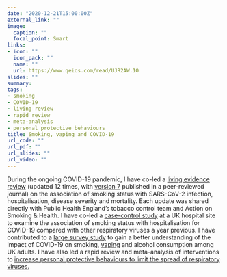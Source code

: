 ```yaml
---
date: "2020-12-21T15:00:00Z"
external_link: ""
image:
  caption: ""
  focal_point: Smart
links:
- icon: ""
  icon_pack: ""
  name: ""
  url: https://www.qeios.com/read/UJR2AW.10
slides: ""
summary: 
tags:
- smoking
- COVID-19
- living review
- rapid review
- meta-analysis
- personal protective behaviours
title: Smoking, vaping and COVID-19
url_code: ""
url_pdf: ""
url_slides: ""
url_video: ""
---
```


During the ongoing COVID-19 pandemic, I have co-led a <a href="https://www.qeios.com/read/UJR2AW.15">living evidence review</a> (updated 12 times, with <a href="https://onlinelibrary.wiley.com/doi/10.1111/add.15276">version 7</a> published in a peer-reviewed journal) on the association of smoking status with SARS-CoV-2 infection, hospitalisation, disease severity and mortality. Each update was shared directly with Public Health England’s tobacco control team and Action on Smoking & Health. I have co-led a <a href="https://f1000research.com/articles/10-846">case-control study</a> at a UK hospital site to examine the association of smoking status with hospitalisation for COVID-19 compared with other respiratory viruses a year previous. I have contributed to a <a href="https://www.ucl-covid19research.co.uk/">large survey study</a> to gain a better understanding of the impact of COVID-19 on smoking, <a href="https://www.medrxiv.org/content/10.1101/2020.12.01.20241760v1">vaping</a> and alcohol consumption among UK adults. I have also led a rapid review and meta-analysis of interventions to <a href="https://bpspsychub.onlinelibrary.wiley.com/doi/full/10.1111/bjhp.12542">increase personal protective behaviours to limit the spread of respiratory viruses.</a>
